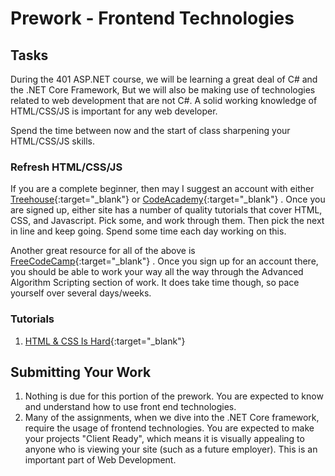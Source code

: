 # Prework - Frontend Technologies

## Tasks

During the 401 ASP.NET course, we will be learning a great deal of C# and the .NET Core Framework,
But we will also be making use of technologies related to web development that are not C#.
A solid working knowledge of HTML/CSS/JS is important for any web developer. 

Spend the time between now and the start of class sharpening your HTML/CSS/JS skills.

### Refresh HTML/CSS/JS

If you are a complete beginner, then may I suggest an account with either [Treehouse](http://teamtreehouse.com/){:target="_blank"}  or [CodeAcademy](http://codeacademy.com/){:target="_blank"} .
Once you are signed up, either site has a number of quality tutorials that cover HTML, CSS, and Javascript. 
Pick some, and work through them.
Then pick the next in line and keep going.
Spend some time each day working on this.

Another great resource for all of the above is [FreeCodeCamp](http://www.freecodecamp.com){:target="_blank"} .
Once you sign up for an account there, you should be able to work your way all the way through the Advanced Algorithm Scripting section of work.
It does take time though, so pace yourself over several days/weeks.

### Tutorials
1. [HTML & CSS Is Hard](https://internetingishard.com/html-and-css/){:target="_blank"} 

## Submitting Your Work
1. Nothing is due for this portion of the prework. You are expected to know and understand how to use front end technologies.
2. Many of the assignments, when we dive into the .NET Core framework, require the usage of frontend technologies. You are expected to make your projects
"Client Ready", which means it is visually appealing to anyone who is viewing your site (such as a future employer). This is an important part of Web Development.
 